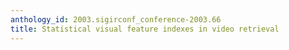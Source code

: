 ```yaml
---
anthology_id: 2003.sigirconf_conference-2003.66
title: Statistical visual feature indexes in video retrieval
---
```

